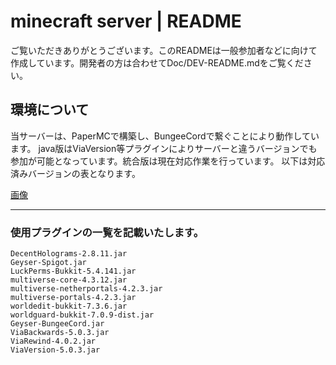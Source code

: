 # minecraft server | README

ご覧いただきありがとうございます。このREADMEは一般参加者などに向けて作成しています。開発者の方は合わせてDoc/DEV-README.mdをご覧ください。

## 環境について
当サーバーは、PaperMCで構築し、BungeeCordで繋ぐことにより動作しています。
java版はViaVersion等プラグインによりサーバーと違うバージョンでも参加が可能となっています。統合版は現在対応作業を行っています。
以下は対応済みバージョンの表となります。

[画像](https://proxy.spigotmc.org/4d591f2da290cc9ab7621d006cb1dd7cd7754dca?url=https%3A%2F%2Fi.imgur.com%2FzrQTcf0.png)

---

### 使用プラグインの一覧を記載いたします。

```
DecentHolograms-2.8.11.jar
Geyser-Spigot.jar
LuckPerms-Bukkit-5.4.141.jar
multiverse-core-4.3.12.jar
multiverse-netherportals-4.2.3.jar
multiverse-portals-4.2.3.jar
worldedit-bukkit-7.3.6.jar
worldguard-bukkit-7.0.9-dist.jar
Geyser-BungeeCord.jar
ViaBackwards-5.0.3.jar
ViaRewind-4.0.2.jar
ViaVersion-5.0.3.jar
```